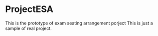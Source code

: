 # ProjectESA
This is the prototype of exam seating arrangement  porject
This is just a sample of real project.
